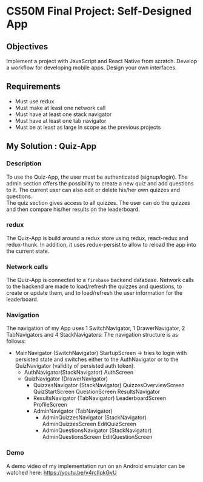 # CS50M Final Project: Self-Designed App

## Objectives

Implement a project with JavaScript and React Native from scratch.
Develop a workflow for developing mobile apps.
Design your own interfaces.

## Requirements

- Must use redux
- Must make at least one network call
- Must have at least one stack navigator
- Must have at least one tab navigator
- Must be at least as large in scope as the previous projects

## My Solution : Quiz-App

### Description

  To use the Quiz-App, the user must be authenticated (signup/login).
  The admin section offers the possibility to create a new quiz and add questions to it. 
  The current user can also edit or delete his/her own quizzes and questions.    
  The quiz section gives access to all quizzes. The user can do the quizzes and then compare his/her results on the leaderboard.

### redux

  The Quiz-App is build around a redux store using redux, react-redux and redux-thunk. 
  In addition, it uses redux-persist to allow to reload the app into the current state.

### Network calls

  The Quiz-App is connected to a `firebase` backend database.
  Network calls to the backend are made to load/refresh the quizzes and questions, to create or update them, and to load/refresh the user information for the leaderboard.

### Navigation

  The navigation of my App uses 1 SwitchNavigator, 1 DrawerNavigator, 2 TabNavigators and 4 StackNavigators:
  The navigation structure is as follows:

- MainNavigator (SwitchNavigator)
  StartupScreen → tries to login with persisted state and switches either to the AuthNavigator or to the QuizNavigator (validity of persisted auth token).
  - AuthNavigator(StackNavigator)
    AuthScreen
  - QuizNavigator (DrawerNavigator)
    - QuizzesNavigator (StackNavigator)
      QuizzesOverviewScreen
      QuizStartScreen
      QuestionScreen
      ResultsNavigator
    - ResultsNavigator (TabNavigator)
      LeaderboardScreen
      ProfileScreen
    - AdminNavigator (TabNavigator)
      - AdminQuizzesNavigator (StackNavigator)
        AdminQuizzesScreen
        EditQuizScreen
      - AdminQuestionsNavigator (StackNavigator)
        AdminQuestionsScreen
        EditQuestionScreen

### Demo

A demo video of my implementation run on an Android emulator can be watched here: https://youtu.be/v4rcIIqkGvU
